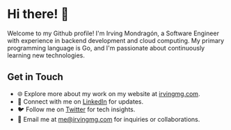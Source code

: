 # Hi there! 👋

Welcome to my Github profile! I'm Irving Mondragón, a Software Engineer with experience in backend development and cloud computing. My primary programming language is Go, and I'm passionate about continuously learning new technologies.

## Get in Touch

- 🌐 Explore more about my work on my website at [irvingmg.com](https://irvingmg.com).
- 💼 Connect with me on [LinkedIn](https://www.linkedin.com/in/irvingmg) for updates.
- 🐦 Follow me on [Twitter](https://twitter.com/IrvingMg_) for tech insights.
- 📧 Email me at [me@irvingmg.com](mailto:me@irvingmg.com) for inquiries or collaborations.
